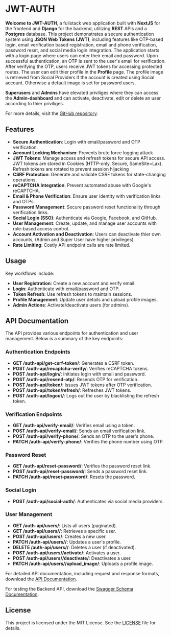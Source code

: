 # JWT-AUTH

**Welcome to JWT-AUTH**, a fullstack web application built with **NextJS** for the frontend and **Django** for the backend, utilizing **REST** APIs and a **Postgres** database. This project demonstrates a secure authentication system using **JSON Web Tokens (JWT)**, including features like OTP-based login, email verification based registration, email and phone verification, password reset, and social media login integration. The application starts with a login page where users can enter their email and password. Upon successful authentication, an OTP is sent to the user's email for verification. After verifying the OTP, users receive JWT tokens for accessing protected routes. The user can edit thier profile in the **Profile** page. The profile image is retrieved from Social Providers if the account is created using Social account. Otherwise a default image is set for password users.

**Superusers** and **Admins** have elevated priviliges where they can access the **Admin-dashboard** and can activate, deactivate, edit or delete an user according to thier priviliges.

For more details, visit the [GitHub repository]().

## Features

- **Secure Authentication**: Login with email/password and OTP verification.
- **Account Locking Mechanism**: Prevents brute force logging attack
- **JWT Tokens**: Manage access and refresh tokens for secure API access. JWT tokens are stored in Cookies (HTTP-only, Secure, SameSite=Lax). Refresh tokens are rotated to prevent session hijacking
- **CSRF Protection**: Generate and validate CSRF tokens for state-changing operations.
- **reCAPTCHA Integration**: Prevent automated abuse with Google's reCAPTCHA.
- **Email & Phone Verification**: Ensure user identity with verification links and OTPs.
- **Password Management**: Secure password reset functionality through verification links.
- **Social Login (SSO)**: Authenticate via Google, Facebook, and GitHub.
- **User Management**: Create, update, and manage user accounts with role-based access control.
- **Account Activation and Deactivation**: Users can deactivate thier own accounts, (Admin and Super User have higher privileges).
- **Rate Limiting**: Costly API endpoint calls are rate limited.

## Usage

Key workflows include:

- **User Registration**: Create a new account and verify email.
- **Login**: Authenticate with email/password and OTP.
- **Token Refresh**: Use refresh tokens to maintain sessions.
- **Profile Management**: Update user details and upload profile images.
- **Admin Actions**: Activate/deactivate users (for admins).

## API Documentation

The API provides various endpoints for authentication and user management. Below is a summary of the key endpoints:

### Authentication Endpoints

- **GET /auth-api/get-csrf-token/**: Generates a CSRF token.
- **POST /auth-api/recaptcha-verify/**: Verifies reCAPTCHA tokens.
- **POST /auth-api/login/**: Initiates login with email and password.
- **POST /auth-api/resend-otp/**: Resends OTP for verification.
- **POST /auth-api/token/**: Issues JWT tokens after OTP verification.
- **POST /auth-api/token/refresh/**: Refreshes JWT tokens.
- **POST /auth-api/logout/**: Logs out the user by blacklisting the refresh token.

### Verification Endpoints

- **GET /auth-api/verify-email/**: Verifies email using a token.
- **POST /auth-api/verify-email/**: Sends an email verification link.
- **POST /auth-api/verify-phone/**: Sends an OTP to the user's phone.
- **PATCH /auth-api/verify-phone/**: Verifies the phone number using OTP.

### Password Reset

- **GET /auth-api/reset-password/**: Verifies the password reset link.
- **POST /auth-api/reset-password/**: Sends a password reset link.
- **PATCH /auth-api/reset-password/**: Resets the password.

### Social Login

- **POST /auth-api/social-auth/**: Authenticates via social media providers.

### User Management

- **GET /auth-api/users/**: Lists all users (paginated).
- **GET /auth-api/users/<id>/**: Retrieves a specific user.
- **POST /auth-api/users/**: Creates a new user.
- **PATCH /auth-api/users/<id>/**: Updates a user's profile.
- **DELETE /auth-api/users/<id>/**: Deletes a user (if deactivated).
- **POST /auth-api/users/<id>/activate/**: Activates a user.
- **POST /auth-api/users/<id>/deactivate/**: Deactivates a user.
- **PATCH /auth-api/users/<id>/upload_image/**: Uploads a profile image.

For detailed API documentation, including request and response formats, download the [API Documentation]().

For testing the Backend API, download the [Swagger Schema Documentation]().

## License

This project is licensed under the MIT License. See the [LICENSE]() file for details.
